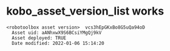 # kobo_asset_version_list works

    <robotoolbox asset version>  vcs3hEpGKxBo8G5uQa94oD 
      Asset uid: aANhxwX9S6BCsiYMgQj9kV
      Asset deployed: TRUE
      Date modified: 2022-01-06 15:14:20

